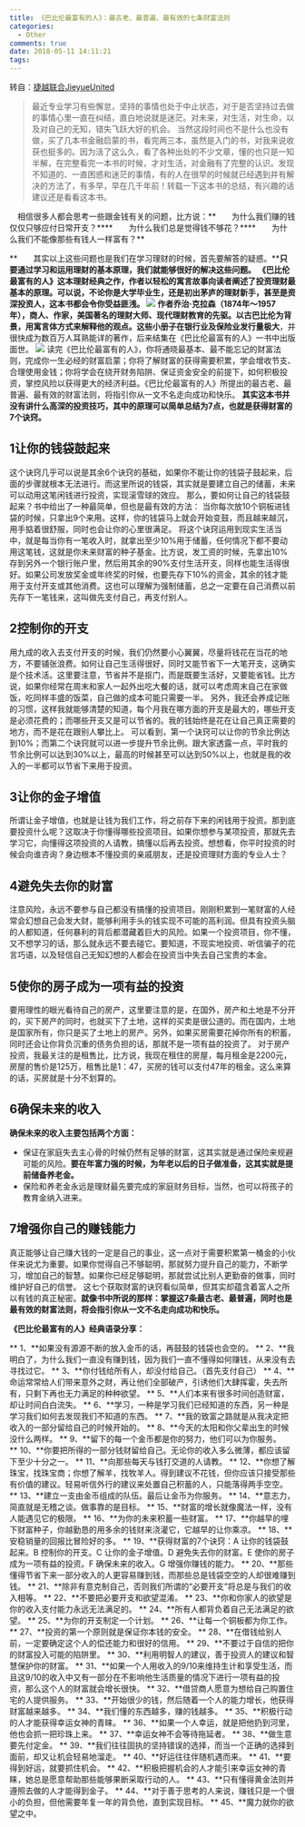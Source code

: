 ```yaml
---
title: 《巴比伦最富有的人》：最古老、最普遍、最有效的七条财富法则
categories:
  - Other
comments: true
date: 2018-05-11 14:11:21
tags:
---
```


转自：[捷越联合JieyueUnited](https://mp.weixin.qq.com/s?__biz=MzAwMzAxMzU3OA==&mid=2651470456&idx=1&sn=746af9d7b825d1e8cb803cf002db34ca&scene=24&srcid=092261bUhTJDSSwMGa54kzXs#wechat_redirect)

> 最近专业学习有些懈怠，坚持的事情也处于中止状态，对于是否坚持过去做的事情心里一直在纠结，直白地说就是迷茫。对未来，对生活，对生命，以及对自己的无知，错失飞跃大好的机会。 当然这段时间也不是什么也没有做，买了几本书金融启蒙的书，看完两三本，虽然是入门的书，对我来说收获也挺多的。因为活了这么久，看了各种出处的不少文章，懂的也只是一知半解，在完整看完一本书的时候，才对生活，对金融有了完整的认识。发现不知道的、一直困惑和迷茫的事情，有的人在很早的时候就已经遇到并有解决的方法了，有多早，早在几千年前！转载一下这本书的总结，有兴趣的话建议还是看看这本书。

　相信很多人都会思考一些跟金钱有关的问题，比方说：**       为什么我们赚的钱仅仅只够应付日常开支？****　　为什么我们总是觉得钱不够花？****　　为什么我们不能像那些有钱人一样富有？**

**　　其实以上这些问题也是我们在学习理财的时候，首先要解答的疑惑。****只要通过学习和运用理财的基本原理，我们就能够很好的解决这些问题。** **《巴比伦最富有的人》**这本理财经典之作，作者以轻松的寓言故事向读者阐述了投资理财最基本的原理。可以说，不论你是大学毕业生，还是初出茅庐的理财新手，甚至是资深投资人，这本书都会令你受益匪浅。 ![](http://mmbiz.qpic.cn/mmbiz/hOFV86r9Vq2hUC6o3EkkOgUCAcD6AW7uQywtXhyibPnfhEx0xR7UKMwtfK1pFVOmMibju8WbQNJpAiaaV5QyXdw9Q/640?wx_fmt=jpeg&tp=webp&wxfrom=5&wx_lazy=1) 作者乔治·克拉森（1874年～1957年），商人、作家，**美国著名的理财大师、现代理财教育的先驱**。以古巴比伦为背景，用寓言体方式来解释他的观点。这些小册子在**银行业及保险业发行量极大**，并很快成为数百万人耳熟能详的著作，后来结集在《巴比伦最富有的人》一书中出版面世。 ![](http://mmbiz.qpic.cn/mmbiz/hOFV86r9Vq2hUC6o3EkkOgUCAcD6AW7uIXicPIXIYRPW9w1RWedxG6vsicPkBtMIMboMFbc0dJLhQFCwicgHIt2Ug/640?wx_fmt=jpeg&tp=webp&wxfrom=5&wx_lazy=1) 读完《巴比伦最富有的人》，你将通晓最基本、最不能忘记的财富法则，完成你一生必经的财富启蒙；你将了解财富的获得需要积累，学会增收节支、合理使用金钱；你将学会在绕开财务陷阱、保证资金安全的前提下，如何积极投资，掌控风险以获得更大的经济利益。《巴比伦最富有的人》所提出的最古老、最普遍、最有效的财富法则，将指引你从一文不名走向成功和快乐。 **其实这本书并没有讲什么高深的投资技巧，其中的原理可以简单总结为7点，也就是获得财富的7个诀窍。**

1**让你的钱袋鼓起来**
-------------

这个诀窍几乎可以说是其余6个诀窍的基础，如果你不能让你的钱袋子鼓起来，后面的步骤就根本无法进行。而这里所说的钱袋，其实就是要建立自己的储蓄，未来可以动用这笔闲钱进行投资，实现滚雪球的效应。 那么，要如何让自己的钱袋鼓起来？书中给出了一种最简单，但也是最有效的方法： 当你每次放10个铜板进钱袋的时候，只拿出9个来用。这样，你的钱袋马上就会开始变鼓，而且越来越沉，用手掂着很舒服，同时也会让你的心里很满足。 将这个诀窍运用到现实生活当中，就是每当你有一笔收入时，就拿出至少10%用于储蓄，任何情况下都不要动用这笔钱，这就是你未来财富的种子基金。比方说，发工资的时候，先拿出10%存到另外一个银行账户里，然后用其余的90%支付生活开支，同样也能生活得很好。如果公司发放奖金或年终奖的时候，也要先存下10%的资金，其余的钱才能用于支付开支或其他消费。这也可以理解为强制储蓄，总之一定要在自己消费以前先存下一笔钱来，这叫做先支付自己，再支付别人。

2**控制你的开支**
-----------

用九成的收入去支付开支的时候，我们仍然要小心翼翼，尽量将钱花在当花的地方，不要铺张浪费。如何让自己生活得很好，同时又能节省下一大笔开支，这确实是个技术活。这里要注意，节省并不是抠门，而是既要生活好，又要能省钱。比方说，如果你经常在周末和家人一起外出吃大餐的话，就可以考虑周末自己在家做饭，吃同样丰盛的饭菜，自己做的成本可能只需要一半。 另外，我还会养成记账的习惯，这样我就能够清楚的知道，每个月我在哪方面的开支是最大的，哪些开支是必须花费的；而哪些开支又是可以节省的。我的钱始终是花在让自己真正需要的地方，而不是花在跟别人攀比上。 可以看到，第一个诀窍可以让你的节余比例达到10%；而第二个诀窍就可以进一步提升节余比例。跟大家透露一点，平时我的节余比例可以达到30%以上，最高的时候甚至可以达到50%以上，也就是我的收入的一半都可以节省下来用于投资。

3**让你的金子增值**
------------

所谓让金子增值，也就是让钱为我们工作，将之前存下来的闲钱用于投资。那到底要投资什么呢？这取决于你懂得哪些投资项目。如果你想参与某项投资，那就先去学习它，向懂得这项投资的人请教，搞懂以后再去投资。想想看，你平时投资的时候会向谁咨询？身边根本不懂投资的亲戚朋友，还是投资理财方面的专业人士？

4**避免失去你的财富**
-------------

注意风险，永远不要参与自己都没有搞懂的投资项目。刚刚积累到一笔财富的人经常会幻想自己会发大财，能够利用手头的钱实现不可能的高利润。但具有投资头脑的人都知道，任何暴利的背后都潜藏着巨大的风险。如果一个投资项目，你不懂，又不想学习的话，那么就永远不要去碰它。要知道，不现实地投资、听信骗子的花言巧语，以及轻信自己无知幻想的人都会在投资当中失去自己宝贵的本金。

5**使你的房子成为一项有益的投资**
-------------------

要用理性的眼光看待自己的房产，这里要注意的是，在国外，房产和土地是不分开的，买下房产的同时，也就买下了土地，这样的买卖是很公道的。而在国内，土地是国家所有，你只是买了土地上的房产。另外，如果买房需要花掉你所有的积蓄，同时还会让你背负沉重的债务负担的话，那就不是一项有益的投资了。 对于房产投资，我最关注的是租售比，比方说，我现在租住的房屋，每月租金是2200元，房屋的售价是125万，租售比是1：47，买房的钱可以支付47年的租金。这么来算的话，买房就是十分不划算的。

6**确保未来的收入**
------------

**确保未来的收入主要包括两个方面：**

*   保证在家庭失去主心骨的时候仍然有足够的财富，这其实就是通过保险来规避可能的风险。**要在年富力强的时候，为年老以后的日子做准备，这其实就是提前储备养老金。**
*   保险和养老金永远是理财最先要完成的家庭财务目标，当然，也可以将孩子的教育金纳入进来。

7**增强你自己的赚钱能力**
---------------

真正能够让自己赚大钱的一定是自己的事业，这一点对于需要积累第一桶金的小伙伴来说尤为重要。如果你觉得自己不够聪明，那就努力提升自己的能力，不断学习，增加自己的智慧。如果你已经足够聪明，那就尝试比别人更勤奋的做事，同时维护好自己的信誉。 这七个获取财富的诀窍看似简单，但其实却蕴含着富人之所以有钱的真正秘密。**就像书中所说的那样：掌握这7条最古老、最普遍，同时也是最有效的财富法则，将会指引你从一文不名走向成功和快乐。**

**《巴比伦最富有的人》经典语录分享：**

** 1、**如果没有源源不断的放入金币的话，再鼓鼓的钱袋也会空的。 ** 2、**我明白了，为什么我们一直没有赚到钱，因为我们一直不懂得如何赚钱，从来没有去寻找过它。 ** 3、**你付钱给所有人，却没付给自己。（首先支付自己） ** 4、**命运常常给人们带来意外之财，再让他们全部破产，引诱他们大肆挥霍，失去所有，只剩下再也无力满足的种种欲望。 ** 5、**人们本来有很多时间创造财富，却让时间白白流失。 ** 6、**学习，一种是学习我们已经知道的东西，另一种是学习我们如何去发现我们不知道的东西。 ** 7、**我的致富之路就是从我决定把收入的一部分留给自己的时候开始的。 ** 8、**今天的太阳和你父辈出生的时候没什么两样。 ** 9、**留下的每一个金币都是你的努力，他们可以为你服务。 ** 10、**你要把所得的一部分钱财留给自己。无论你的收入多么微薄，都应该留下至少十分之一。 ** 11、**向那些每天与钱打交道的人请教。 ** 12、**你想了解珠宝，找珠宝商；你想了解羊，找牧羊人。得到建议不花钱，但你应该只接受那些有价值的建议。轻易听信外行的建议来处置自己积蓄的人，只能落得两手空空。 ** 13、**建立一支由金币组成的队伍。最后让金币为你服务。 ** 14、**意志力，简直就是无稽之谈。做事靠的是目标。 ** 15、**财富的增长就像魔法一样，没有人能遇见它的极限。 ** 16、**为你的未来积蓄一些财富。 ** 17、**你越早的埋下财富种子，你越勤恳的用多余的钱财来浇灌它，它越早的让你乘凉。 ** 18、**安稳销量的回报比冒险好的多。 ** 19、**获得财富的7个诀窍：A 让你的钱袋鼓起来。B 控制你的开支。C 让你的金子增值。D 避免失去你的财富。E 使你的房子成为一项有益的投资。F 确保未来的收入。G 增强你赚钱的能力。 ** 20、**那些懂得节省下来一部分收入的人更容易赚到钱，而那些总是钱袋空空的人却很难赚到钱。 ** 21、**除非有意克制自己，否则我们所谓的“必要开支”将总是与我们的收入相等。 ** 22、**不要把必要开支和欲望混淆。 ** 23、**你和你家人的欲望是你的收入支付能力永远无法满足的。 ** 24、**所有人都背负着自己无法满足的欲望。 ** 25、**为你的开支制定一个计划。 ** 26、**让每一个铜板都为你工作。 ** 27、**投资的第一个原则就是保证你本钱的安全。 ** 28、**在借钱给别人前，一定要确定这个人的偿还能力和很好的信用。 ** 29、**不要过于自信的把你的财富投入可能的陷阱里。 ** 30、**利用明智人的建议，善于投资人的建议和智慧保护你的财富。 ** 31、**如果一个人用收入的9/10来维持生计和享受生活，而且这9/10的收入中又有一部分在不影响他生活质量的情况下进行一项有益的投资，那么这个人的财富就会增长很快。 ** 32、**借贷商人愿意为想给自己购置住宅的人提供服务。 ** 33、**开始很少的钱，然后随着一个人的能力增长，他获得财富越来越多。 ** 34、**我们懂的东西越多，赚的钱越多。 ** 35、**积极行动的人才能获得幸运女神的青睐。 ** 36、**如果一个人幸运，就是把他扔到河里，他也会抓一把珍珠上来。 ** 37、**幸运女神不会等待拖延者。 ** 38、**做生意要先付定金。 ** 39、**我们往往固执的坚持错误的选择，而当一个正确的选择到面前，却又让机会轻易地溜走。 ** 40、**好运往往伴随机遇而来。 ** 41、**要得到好运，就要抓住机会。 ** 42、**积极把握机会的人才能引来幸运女神的青睐，她总是愿意帮助那些能够果断采取行动的人。 ** 43、**只有懂得黄金法则并遵照去做的人才能得到金子。 ** 44、**对于善于思考的人来说，赚钱只是一个很小的负担，但他需要年复一年的背负他，直到实现目标。 ** 45、**魔力就你的欲望之中。